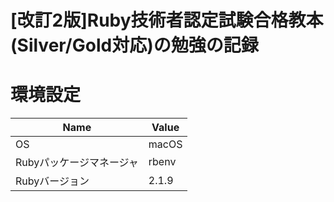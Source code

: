 # [改訂2版]Ruby技術者認定試験合格教本(Silver/Gold対応)の勉強の記録

# 環境設定
|Name|Value|
|---|---|
|OS|macOS|
|Rubyパッケージマネージャ|rbenv|
|Rubyバージョン|2.1.9|
